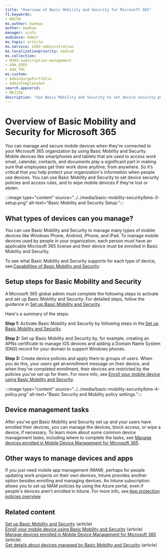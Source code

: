 ```yaml
---
title: "Overview of Basic Mobility and Security for Microsoft 365"
f1.keywords:
- NOCSH
ms.author: kwekua
author: kwekua
manager: scotv
audience: Admin
ms.topic: article
ms.service: o365-administration
ms.localizationpriority: medium
ms.collection: 
- M365-subscription-management
- Adm_O365
- Adm_TOC
ms.custom:
- AdminSurgePortfolio
- AdminTemplateSet
search.appverid:
- MET150
description: "Use Basic Mobility and Security to set device security policies and access rules."
---
```


# Overview of Basic Mobility and Security for Microsoft 365

You can manage and secure mobile devices when they're connected to your Microsoft 365 organization by using Basic Mobility and Security. Mobile devices like smartphones and tablets that are used to access work email, calendar, contacts, and documents play a significant part in making sure that employees get their work done anytime, from anywhere. So it’s critical that you help protect your organization's information when people use devices. You can use Basic Mobility and Security to set device security policies and access rules, and to wipe mobile devices if they’re lost or stolen.

:::image type="content" source="../../media/basic-mobility-security/bms-3-setup.png" alt-text="Basic Mobility and Security Setup.":::

## What types of devices can you manage?

You can use Basic Mobility and Security to manage many types of mobile devices like Windows Phone, Android, iPhone, and iPad. To manage mobile devices used by people in your organization, each person must have an applicable Microsoft 365 license and their device must be enrolled in Basic Mobility and Security.

To see what Basic Mobility and Security supports for each type of device, see [Capabilities of Basic Mobility and Security](capabilities.md).

## Setup steps for Basic Mobility and Security

A Microsoft 365 global admin must complete the following steps to activate and set up Basic Mobility and Security. For detailed steps, follow the guidance in [Set up Basic Mobility and Security](set-up.md). 

Here's a summary of the steps:

**Step 1:** Activate Basic Mobility and Security by following steps in the [Set up Basic Mobility and Security](set-up.md).

**Step 2:** Set up Basic Mobility and Security by, for example, creating an APNs certificate to manage iOS devices and adding a Domain Name System (DNS) record for your domain to support Windows phones.

**Step 3:** Create device policies and apply them to groups of users. When you do this, your users get an enrollment message on their device, and when they've completed enrollment, their devices are restricted by the policies you've set up for them. For more info, see [Enroll your mobile device using Basic Mobility and Security](enroll-your-mobile-device.md). 

:::image type="content" source="../../media/basic-mobility-security/bms-4-policy.png" alt-text="Basic Security and Mobility policy settings.":::

## Device management tasks

After you've got Basic Mobility and Security set up and your users have enrolled their devices, you can manage the devices, block access, or wipe a device, if necessary. To learn more about some common device management tasks, including where to complete the tasks, see [Manage devices enrolled in Mobile Device Management for Microsoft 365](manage-enrolled-devices.md).

## Other ways to manage devices and apps

If you just need mobile app management (MAM), perhaps for people updating work projects on their own devices, Intune provides another option besides enrolling and managing devices. An Intune subscription allows you to set up MAM policies by using the Azure portal, even if people's devices aren't enrolled in Intune. For more info, see [App protection policies overview](/mem/intune/apps/app-protection-policy).

## Related content

[Set up Basic Mobility and Security](set-up.md) (article)\
[Enroll your mobile device using Basic Mobility and Security](enroll-your-mobile-device.md) (article)\
[Manage devices enrolled in Mobile Device Management for Microsoft 365](manage-enrolled-devices.md) (article)\
[Get details about devices managed by Basic Mobility and Security](get-details-about-managed-devices.md) (article)